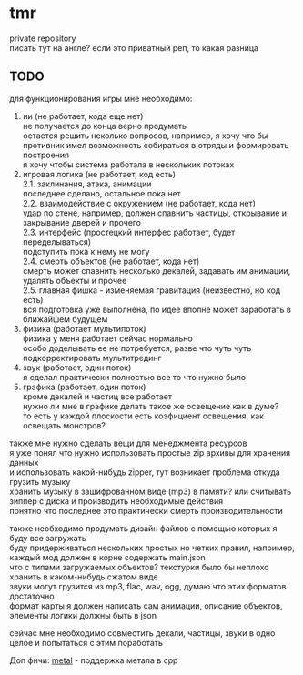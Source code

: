 # tmr

private repository  
писать тут на англе? если это приватный реп, то какая разница

## TODO

для функционирования игры мне необходимо:  
1. ии (не работает, кода еще нет)  
не получается до конца верно продумать  
остается решить неколько вопросов, например, я хочу что бы противник имел возможность собираться в отряды и формировать построения  
я хочу чтобы система работала в нескольких потоках  
2. игровая логика (не работает, код есть)  
2.1. заклинания, атака, анимации  
последнее сделано, остальное пока нет  
2.2. взаимодействие с окружением (не работает, кода нет)  
удар по стене, например, должен спавнить частицы, открывание и закрывание дверей и прочего  
2.3. интерфейс (простецкий интерфес работает, будет переделываться)  
подступить пока к нему не могу  
2.4. смерть объектов (не работает, кода нет)  
смерть может спавнить несколько декалей, задавать им анимации, удалять объекты и прочее  
2.5. главная фишка - изменяемая гравитация (неизвестно, но код есть)  
вся подготовка уже выполнена, по идее вполне может заработать в ближайшем будущем  
3. физика (работает мультипоток)  
физика у меня работает сейчас нормально  
особо доделывать ее не потребуется, разве что чуть чуть подкорректировать мультитрединг  
4. звук (работает, один поток)  
я сделал практически полностью все то что нужно было  
5. графика (работает, один поток)  
кроме декалей и частиц все работает  
нужно ли мне в графике делать такое же освещение как в думе?  
то есть у каждой плоскости есть коэфициент освещения, как освещать монстров?  

также мне нужно сделать вещи для менеджмента ресурсов  
я уже понял что нужно использовать простые zip архивы для хранения данных  
и использовать какой-нибудь zipper, тут возникает проблема откуда грузить музыку  
хранить музыку в зашифрованном виде (mp3) в памяти? или считывать зиппер с диска и производить необходимые действия  
понятно что последнее это практически смерть производительности  

также необходимо продумать дизайн файлов с помощью которых я буду все загружать  
буду придерживаться нескольких простых но четких правил, например, каждый мод должен в корне содержать main.json  
что с типами загружаемых объектов? текстурки было бы неплохо хранить в каком-нибудь сжатом виде  
звуки могут грузится из mp3, flac, wav, ogg, думаю что этих форматов достаточно  
формат карты я должен написать сам
анимации, описание объектов, элементы логики должны быть в json

сейчас мне необходимо совместить декали, частицы, звуки в одно целое и попытаться с этим поработать

Доп фичи:
[metal](https://github.com/naleksiev/mtlpp.git) - поддержка метала в cpp
